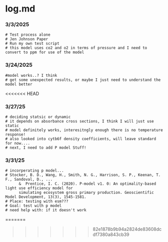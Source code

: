 # log.md

### 3/3/2025

    # Test process alone
    # Jen Johnson Paper
    # Run my own test script
    # this model uses co2 and o2 in terms of pressure and I need to convert to ppm for use of the model
    
    
### 3/24/2025
  
    #model works..? I think 
    # get some unexpected results, or maybe I just need to understand the model better
<<<<<<< HEAD
    
### 3/27/25
    
    # deciding statsic or dynamic 
    # it depends on absorbance cross sections, I think I will just use static
    # model definitely works, interesitngly enough there is no temperature response!
    # also looked into cytb6f density coefficients, will leave standard for now....
    # next, I need to add P model Stuff!
    
### 3/31/25

    # incorperating p model...
    # Stocker, B. D., Wang, H., Smith, N. G., Harrison, S. P., Keenan, T. F., Sandoval, D., ...
          &  Prentice, I. C. (2020). P-model v1. 0: An optimality-based light use efficiency model for 
          simulating ecosystem gross primary production. Geoscientific Model Development, 13(3), 1545-1581.
    # Place: testing with esm???
    # Goal: test with p model
    # need help with: if it doesn't work
          
=======
>>>>>>> 82e1878b9b94a2824de83608dcdf7380a843cb39
